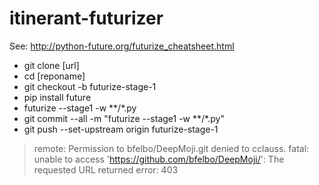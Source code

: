 # itinerant-futurizer

See: http://python-future.org/futurize_cheatsheet.html

* git clone [url]
* cd [reponame]
* git checkout -b futurize-stage-1
* pip install future
* futurize --stage1 -w **/*.py
* git commit --all -m "futurize --stage1 -w **/*.py"
* git push --set-upstream origin futurize-stage-1
> remote: Permission to bfelbo/DeepMoji.git denied to cclauss.
> fatal: unable to access 'https://github.com/bfelbo/DeepMoji/': The requested URL returned error: 403

